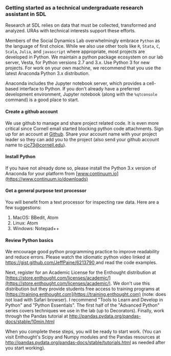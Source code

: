### Getting started as a technical undergraduate research assistant in SDL

Research at SDL relies on data that must be collected, transformed and analyzed. URAs with technical interests support these efforts.

Members of the Social Dynamics Lab overwhelmingly embrace `Python` as the language of first choice. While we also use other tools like `R`, `Stata`, `C`, `Scala`, `Julia`, and `javascript` where appropriate, most projects are developed in Python. We maintain a python package ecosystem on our lab server, Vesta, for Python versions 2.7 and 3.x. Use Python 3 for new projects. For work on your own machine, we recommend that you use the latest Anaconda Python 3.x distribution.

Anaconda includes the Jupyter notebook server, which provides a cell-based interface to Python. If you don't already have a preferred development environment, Jupyter notebook (along with the `%qtconsole` command) is a good place to start. 

#### Create a github account
We use github to manage and share project related code. It is even more critical since Cornell email started blocking python code attachments. Sign up for an account at [Github](https://github.com/join). Share your account name with your project leader so they can add you to the project (also send your github account name to cjc73@cornell.edu).

#### Install Python

If you have not already done so, please install the Python 3.x version of Anaconda for your platform from [www.continuum.io](https://www.continuum.io/downloads)

#### Get a general purpose text processor

You will benefit from a text processor for inspecting raw data. Here are a few suggestions:

  1. MacOS: BBedit, Atom
  2. Linux: Atom
  3. Windows: Notepad++

#### Review Python basics

We encourage good python programming practice to improve readability and reduce errors. Please watch the idiomatic python video linked at [https://gist.github.com/JeffPaine/6213790
](https://gist.github.com/JeffPaine/6213790) and read the code examples. 

Next, register for an Academic License for the Enthought distribution at [https://store.enthought.com/licenses/academic/](https://store.enthought.com/licenses/academic/).
We don't use this distribution but they provide students free access to training programs at [https://training.enthought.com](https://training.enthought.com) (note: does not load with Safari browser). I recommend "Tools to Learn and Develop in Python" and "Python Essentials". The first half of the "Advanced Python" series covers techniques we use in the lab (up to Decorators). Finally, work through the Pandas tutorial at http://pandas.pydata.org/pandas-docs/stable/10min.html 

When you complete these steps, you will be ready to start work. (You can visit Enthought's Scipy and Numpy modules and the Pandas resources at http://pandas.pydata.org/pandas-docs/stable/tutorials.html as needed after you start working).



